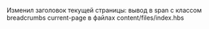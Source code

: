 Изменил заголовок текущей страницы: вывод в span с классом breadcrumbs current-page в файлах content/files/index.hbs
